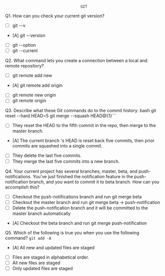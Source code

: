                                       GIT

Q1. How can you check your current git version?
- [ ] git --v
- [A] git --version 
- [ ] git --option
- [ ] git --current

Q2. What command lets you create a connection between a local and remote repository?
- [ ] git remote add new
- [A] git remote add origin 
- [ ] git remote new origin 
- [ ] git remote origin

Q3. Describe what these Git commands do to the commit history:
bash
git reset --hard HEAD~5
git merge --squash HEAD@{1}```

- [ ] They reset the HEAD to the fifth commit in the repo, then merge to the master branch.
- [A] The current branch 's HEAD is reset back five commits, then prior commits are squashed into a single commit.
- [ ] They delete the last five commits.
- [ ] They merge the last five commits into a new branch.

Q4. Your current project has several branches; master, beta, and push-notifications. You've just finished the notification feature in the push-notification branch, and you want to commit it to beta branch. How can you accomplish this?
- [ ] Checkout the push-notifications branch and run git merge beta
- [ ] Checkout the master branch and run git merge beta -> push-notification
- [ ] Delete the push-notification branch and it will be committed to the master branch automatically
- [A] Checkout the beta branch and run git merge push-notification

Q5. Which of the following is true you when you use the following command?
`git add -A`
- [A] All new and updated files are staged 
- [ ] Files are staged in alphabetical order. 
- [ ] All new files are staged
- [ ] Only updated files are staged